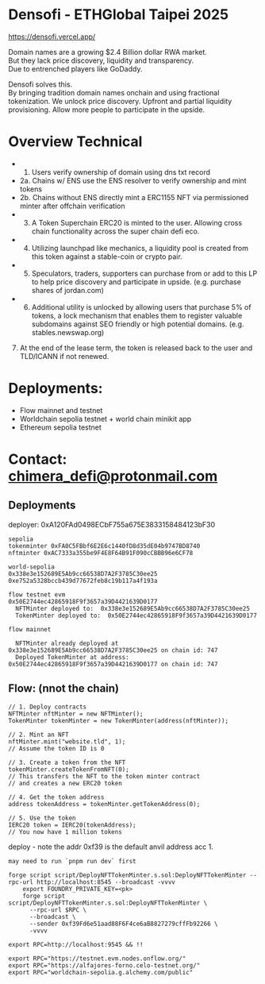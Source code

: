 # Densofi - ETHGlobal Taipei 2025

https://densofi.vercel.app/

Domain names are a growing $2.4 Billion dollar RWA market.  
But they lack price discovery, liquidity and transparency.  
Due to entrenched players like GoDaddy.  

Densofi solves this.  
By bringing tradition domain names onchain and using fractional tokenization. 
We unlock price discovery. 
Upfront and partial liquidity provisioning. 
Allow more people to participate in the upside.  

# Overview Technical 

- 1. Users verify ownership of domain using dns txt record 
- 2a. Chains w/ ENS use the ENS resolver to verify ownership and mint tokens 
- 2b. Chains without ENS directly mint a ERC1155 NFT via permissioned minter after offchain verification
- 3. A <Domain name> Token Superchain ERC20 is minted to the user. Allowing cross chain functionality across the super chain defi eco. 
- 4. Utilizing launchpad like mechanics, a liquidity pool is created from this token against a stable-coin or crypto pair. 
- 5. Speculators, traders, supporters can purchase from or add to this LP to help price discovery and participate in upside. (e.g. purchase shares of jordan.com) 
- 6. Additional utility is unlocked by allowing users that purchase 5% of tokens, a lock mechanism that enables them to register valuable subdomains against SEO friendly or high potential domains. (e.g. stables.newswap.org)
7. At the end of the lease term, the token is released back to the user and TLD/ICANN if not renewed. 

# Deployments:

- Flow mainnet and testnet
- Worldchain sepolia testnet + world chain minikit app 
- Ethereum sepolia testnet 


# Contact: chimera_defi@protonmail.com

## Deployments 
deployer: 0xA120FAd0498ECbF755a675E3833158484123bF30
```
sepolia
tokenminter 0xFA0C5FBbf6E2E6c1440fD8d35dE04b9747BD8740
nftminter 0xAC7333a355be9F4E8F64B91F090cCBBB96e6CF78

world-sepolia  
0x338e3e152689E5Ab9cc66538D7A2F3785C30ee25
0xe752a5328bccb439d77672feb8c19b117a4f193a

flow testnet evm
0x50E2744ec42865918F9f3657a39D4421639D0177
  NFTMinter deployed to:  0x338e3e152689E5Ab9cc66538D7A2F3785C30ee25
  TokenMinter deployed to:  0x50E2744ec42865918F9f3657a39D4421639D0177

flow mainnet

  NFTMinter already deployed at 0x338e3e152689E5Ab9cc66538D7A2F3785C30ee25 on chain id: 747
  Deployed TokenMinter at address: 0x50E2744ec42865918F9f3657a39D4421639D0177 on chain id: 747
```

## Flow: (nnot the chain)
```
// 1. Deploy contracts
NFTMinter nftMinter = new NFTMinter();
TokenMinter tokenMinter = new TokenMinter(address(nftMinter));

// 2. Mint an NFT
nftMinter.mint("website.tld", 1);
// Assume the token ID is 0

// 3. Create a token from the NFT
tokenMinter.createTokenFromNFT(0);
// This transfers the NFT to the token minter contract
// and creates a new ERC20 token

// 4. Get the token address
address tokenAddress = tokenMinter.getTokenAddress(0);

// 5. Use the token
IERC20 token = IERC20(tokenAddress);
// You now have 1 million tokens
```

deploy - note the addr 0xf39 is the default anvil address acc 1. 
```
may need to run `pnpm run dev` first

forge script script/DeployNFTTokenMinter.s.sol:DeployNFTTokenMinter --rpc-url http://localhost:8545 --broadcast -vvvv
    export FOUNDRY_PRIVATE_KEY=<pk>
    forge script script/DeployNFTTokenMinter.s.sol:DeployNFTTokenMinter \
      --rpc-url $RPC \
      --broadcast \
      --sender 0xf39Fd6e51aad88F6F4ce6aB8827279cffFb92266 \
      -vvvv
  
export RPC=http://localhost:9545 && !! 

export RPC="https://testnet.evm.nodes.onflow.org/"
export RPC="https://alfajores-forno.celo-testnet.org/"
export RPC="worldchain-sepolia.g.alchemy.com/public"
```
